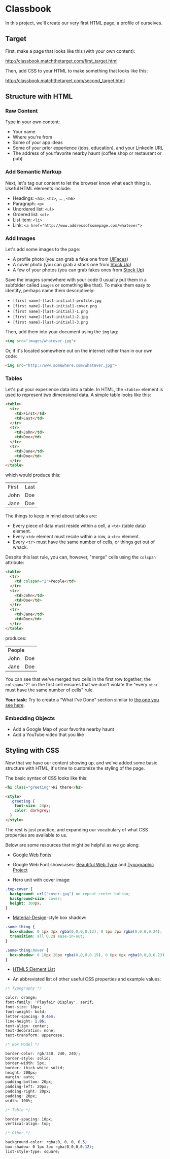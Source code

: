 # Classbook

In this project, we'll create our very first HTML page; a profile of ourselves. 

## Target

First, make a page that looks like this (with your own content):

http://classbook.matchthetarget.com/first_target.html

Then, add CSS to your HTML to make something that looks like this:

http://classbook.matchthetarget.com/second_target.html

## Structure with HTML

### Raw Content

Type in your own content:

  - Your name
  - Where you're from
  - Some of your app ideas
  - Some of your prior experience (jobs, education), and your LinkedIn URL
  - The address of yourfavorite nearby haunt (coffee shop or restaurant or pub)

### Add Semantic Markup

Next, let's tag our content to let the browser know what each thing is. Useful HTML elements include:

 - Headings: `<h1>`, `<h2>`, ... , `<h6>`
 - Paragraph: `<p>`
 - Unordered list: `<ul>`
 - Ordered list: `<ol>`
 - List item: `<li>`
 - Link: `<a href="http://www.addressofsomepage.com/whatever">`

### Add Images

Let's add some images to the page:

 - A profile photo (you can grab a fake one from [UIFaces](http://uifaces.com/authorized))
 - A cover photo (you can grab a stock one from [Stock Up](http://www.sitebuilderreport.com/stock-up))
 - A few of your photos (you can grab fakes ones from [Stock Up](http://www.sitebuilderreport.com/stock-up))

Save the images somewhere with your code (I usually put them in a subfolder called `images` or something like that). To make them easy to identify, perhaps name them descriptively:

 - `[first name]-[last-initial]-profile.jpg`
 - `[first name]-[last-initial]-cover.png`
 - `[first name]-[last-initial]-1.png`
 - `[first name]-[last-initial]-2.jpg`
 - `[first name]-[last-initial]-3.png`

Then, add them into your document using the `img` tag:

```html
<img src="images/whatever.jpg">
```

Or, if it's located somewhere out on the internet rather than in our own code:

```html
<img src="http://www.somewhere.com/whatever.jpg">
```

### Tables

Let's put your experience data into a table. In HTML, the `<table>` element is used to represent two dimensional data. A simple table looks like this:

```html
<table>
  <tr>
    <td>First</td>
    <td>Last</td>
  </tr>
  <tr>
    <td>John</td>
    <td>Doe</td>
  </tr>
  <tr>
    <td>Jane</td>
    <td>Doe</td>
  </tr>
</table>
```

which would produce this:

<table>
  <tr>
    <td>First</td>
    <td>Last</td>
  </tr>
  <tr>
    <td>John</td>
    <td>Doe</td>
  </tr>
  <tr>
    <td>Jane</td>
    <td>Doe</td>
  </tr>
</table>

The things to keep in mind about tables are:

 - Every piece of data must reside within a cell, a `<td>` (table data) element.
 - Every `<td>` element must reside within a row, a `<tr>` element.
 - Every `<tr>` must have the same number of cells, or things get out of whack.

Despite this last rule, you can, however, "merge" cells using the `colspan` attribute:

```html
<table>
  <tr>
    <td colspan="2">People</td>
  </tr>
  <tr>
    <td>John</td>
    <td>Doe</td>
  </tr>
  <tr>
    <td>Jane</td>
    <td>Doe</td>
  </tr>
</table>
```

produces:

<table>
  <tr>
    <td colspan="2">People</td>
  </tr>
  <tr>
    <td>John</td>
    <td>Doe</td>
  </tr>
  <tr>
    <td>Jane</td>
    <td>Doe</td>
  </tr>
</table>

You can see that we've merged two cells in the first row together; the `colspan="2"` on the first cell ensures that we don't violate the "every `<tr>` must have the same number of cells" rule.

**Your task:** Try to create a "What I've Done" section similar to [the one you see here](http://appdevspring16.github.io/friendbook/intermediate.html).

### Embedding Objects

 - Add a Google Map of your favorite nearby haunt
 - Add a YouTube video that you like

## Styling with CSS

Now that we have our content showing up, and we've added some basic structure with HTML, it's time to customize the styling of the page.

The basic syntax of CSS looks like this:

```html
<h1 class="greeting">Hi there</h1>

<style>
  .greeting {
    font-size: 24px;
    color: darkgrey;
  }
</style>
```

The rest is just practice, and expanding our vocabulary of what CSS properties are available to us.

Below are some resources that might be helpful as we go along:

 - [Google Web Fonts](https://www.google.com/fonts)
 - Google Web Font showcases: [Beautiful Web Type](http://hellohappy.org/beautiful-web-type) and [Typographic Project](http://femmebot.github.io/google-type/)

 - Hero unit with cover image:

```css
.top-cover {
  background: url("cover.jpg") no-repeat center bottom;
  background-size: cover;
  height: 300px;
}
```

- [Material-Design](https://www.google.com/design/spec/material-design/introduction.html)-style box shadow:

```css
.some-thing {
  box-shadow: 0 1px 3px rgba(0,0,0,0.12), 0 1px 2px rgba(0,0,0,0.24);
  transition: all 0.2s ease-in-out;
}

.some-thing:hover {
  box-shadow: 0 10px 20px rgba(0,0,0,0.19), 0 6px 6px rgba(0,0,0,0.23);
}
```

- [HTML5 Element List](https://developer.mozilla.org/en-US/docs/Web/HTML/Element)

- An abbreviated list of other useful CSS properties and example values:

```css
/* Typography */

color: orange;
font-family: 'Playfair Display', serif;
font-size: 18px;
font-weight: bold;
letter-spacing: 0.4em;
line-height: 1.86;
text-align: center;
text-decoration: none;
text-transform: uppercase;

/* Box Model */

border-color: rgb(240, 240, 240);
border-style: solid;
border-width: 5px;
border: thick white solid;
height: 200px;
margin: auto;
padding-bottom: 20px;
padding-left: 20px;
padding-right: 20px;
padding: 20px;
width: 100%;

/* Table */

border-spacing: 10px;
vertical-align: top;

/* Other */

background-color: rgba(0, 0, 0, 0.5)
box-shadow: 0 1px 3px rgba(0,0,0,0.12);
list-style-type: square;
```
